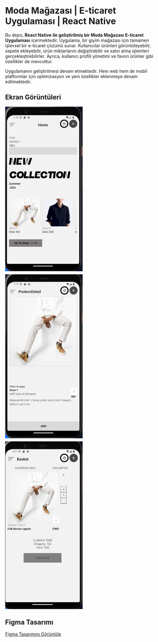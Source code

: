 # Moda Mağazası | E-ticaret Uygulaması | React Native

Bu depo, **React Native ile geliştirilmiş bir Moda Mağazası E-ticaret Uygulaması** içermektedir. Uygulama, bir giyim mağazası için tamamen işlevsel bir e-ticaret çözümü sunar. Kullanıcılar ürünleri görüntüleyebilir, sepete ekleyebilir, ürün miktarlarını değiştirebilir ve satın alma işlemleri gerçekleştirebilirler. Ayrıca, kullanıcı profili yönetimi ve favori ürünler gibi özellikler de mevcuttur.

Uygulamanın geliştirilmesi devam etmektedir. Hem web hem de mobil platformlar için optimizasyon ve yeni özellikler eklenmeye devam edilmektedir.

## Ekran Görüntüleri

<div style="display: flex; flex-wrap: wrap; gap: 10px;">
  <img src="screenshots/ss1.png" alt="Page1" width="250" />
  <img src="screenshots/ss2.png" alt="Page2" width="250" />
  <img src="screenshots/ss3.png" alt="Page3" width="250" />
</div>

## Figma Tasarımı

[Figma Tasarımını Görüntüle](https://www.figma.com/design/D3LjmWvmeGI9VjRIrStQ5a/Cloth-Store-%7C-Fashion-Store-%7C-E-commerce-UI-Kit-(Community)?node-id=0-1&node-type=canvas&t=HFCWgJolhCerSULb-0)
